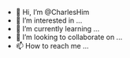- 👋 Hi, I’m @CharlesHim
- 👀 I’m interested in ...
- 🌱 I’m currently learning ...
- 💞️ I’m looking to collaborate on ...
- 📫 How to reach me ...

<!---
CharlesHim/CharlesHim is a ✨ special ✨ repository because its `README.md` (this file) appears on your GitHub profile.
You can click the Preview link to take a look at your changes.
--->
